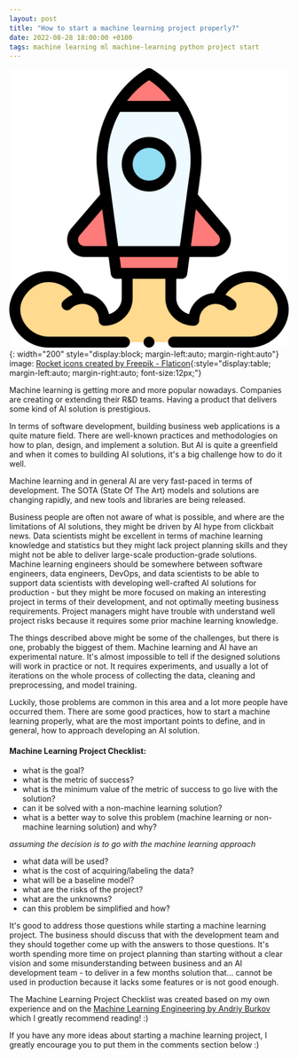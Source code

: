 ```yaml
---
layout: post
title: "How to start a machine learning project properly?"
date: 2022-08-28 18:00:00 +0100
tags: machine learning ml machine-learning python project start
---
```

![image](/assets/images/rocket.png "starting a project"){: width="200" style="display:block; margin-left:auto; margin-right:auto"}\
<span>image: <a href="https://www.flaticon.com/free-icons/rocket" title="rocket icons">Rocket icons created by Freepik - Flaticon</a></span>{:style="display:table; margin-left:auto; margin-right:auto; font-size:12px;"}

Machine learning is getting more and more popular nowadays. Companies are creating or extending their R&D teams. Having a product that delivers some kind of AI solution is prestigious.

In terms of software development, building business web applications is a quite mature field. There are well-known practices and methodologies on how to plan, design, and implement a solution. But AI is quite a greenfield and when it comes to building AI solutions, it's a big challenge how to do it well.

Machine learning and in general AI are very fast-paced in terms of development. The SOTA (State Of The Art) models and solutions are changing rapidly, and new tools and libraries are being released.

Business people are often not aware of what is possible, and where are the limitations of AI solutions, they might be driven by AI hype from clickbait news. Data scientists might be excellent in terms of machine learning knowledge and statistics but they might lack project planning skills and they might not be able to deliver large-scale production-grade solutions. Machine learning engineers should be somewhere between software engineers, data engineers, DevOps, and data scientists to be able to support data scientists with developing well-crafted AI solutions for production - but they might be more focused on making an interesting project in terms of their development, and not optimally meeting business requirements. Project managers might have trouble with understand well project risks because it requires some prior machine learning knowledge.

The things described above might be some of the challenges, but there is one, probably the biggest of them. Machine learning and AI have an experimental nature. It's almost impossible to tell if the designed solutions will work in practice or not. It requires experiments, and usually a lot of iterations on the whole process of collecting the data, cleaning and preprocessing, and model training.

Luckily, those problems are common in this area and a lot more people have occurred them. There are some good practices, how to start a machine learning properly, what are the most important points to define, and in general, how to approach developing an AI solution.

#### Machine Learning Project Checklist:
- what is the goal?
- what is the metric of success?
- what is the minimum value of the metric of success to go live with the solution?
- can it be solved with a non-machine learning solution?
- what is a better way to solve this problem (machine learning or non-machine learning solution) and why?

*assuming the decision is to go with the machine learning approach*

- what data will be used?
- what is the cost of acquiring/labeling the data?
- what will be a baseline model?
- what are the risks of the project?
- what are the unknowns?
- can this problem be simplified and how?

It's good to address those questions while starting a machine learning project. The business should discuss that with the development team and they should together come up with the answers to those questions. It's worth spending more time on project planning than starting without a clear vision and some misunderstanding between business and an AI development team - to deliver in a few months solution that... cannot be used in production because it lacks some features or is not good enough.

The Machine Learning Project Checklist was created based on my own experience and on the [Machine Learning Engineering by Andriy Burkov](http://mlebook.com/) which I greatly recommend reading! :)

If you have any more ideas about starting a machine learning project, I greatly encourage you to put them in the comments section below :)